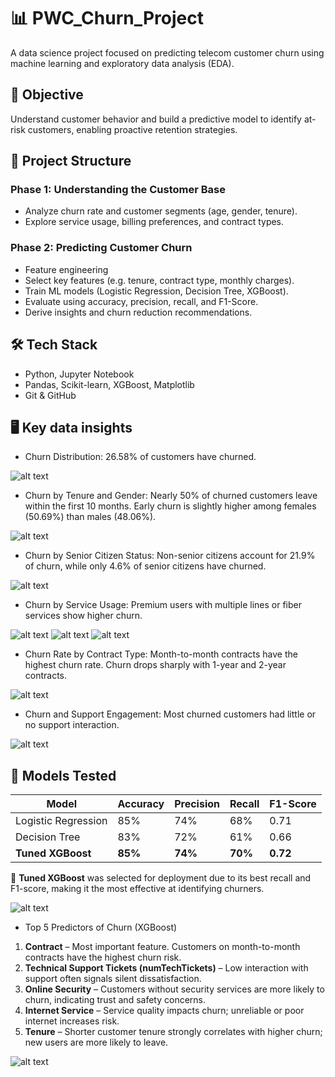# 📊 PWC_Churn_Project

A data science project focused on predicting telecom customer churn using machine learning and exploratory data analysis (EDA).

## 🎯 Objective

Understand customer behavior and build a predictive model to identify at-risk customers, enabling proactive retention strategies.

## 🧱 Project Structure

### Phase 1: Understanding the Customer Base
- Analyze churn rate and customer segments (age, gender, tenure).
- Explore service usage, billing preferences, and contract types.

### Phase 2: Predicting Customer Churn
- Feature engineering
- Select key features (e.g. tenure, contract type, monthly charges).
- Train ML models (Logistic Regression, Decision Tree, XGBoost).
- Evaluate using accuracy, precision, recall, and F1-Score.
- Derive insights and churn reduction recommendations.

## 🛠️ Tech Stack
- Python, Jupyter Notebook
- Pandas, Scikit-learn, XGBoost, Matplotlib
- Git & GitHub

## 🖥️ Key data insights

-  Churn Distribution: 26.58% of customers have churned.

![alt text](image.png)

- Churn by Tenure and Gender: Nearly 50% of churned customers leave within the first 10 months. Early churn is slightly higher among females (50.69%) than males (48.06%).

![alt text](image-4.png)

- Churn by Senior Citizen Status: Non-senior citizens account for 21.9% of churn, while only 4.6% of senior citizens have churned.

![alt text](image-5.png)

- Churn by Service Usage: Premium users with multiple lines or fiber services show higher churn.

![alt text](image-6.png)
![alt text](image-7.png)
![alt text](image-8.png)


-  Churn Rate by Contract Type: Month-to-month contracts have the highest churn rate. Churn drops sharply with 1-year and 2-year contracts.

![alt text](image-9.png)

- Churn and Support Engagement: Most churned customers had little or no support interaction.

![alt text](image-10.png)

## 🤖 Models Tested
| Model                | Accuracy | Precision | Recall | F1-Score |
|---------------------|----------|-----------|--------|----------|
| Logistic Regression | 85%      | 74%       | 68%    | 0.71     |
| Decision Tree       | 83%      | 72%       | 61%    | 0.66     |
| **Tuned XGBoost**   | **85%**  | **74%**   | **70%**| **0.72** |

📌 **Tuned XGBoost** was selected for deployment due to its best recall and F1-score, making it the most effective at identifying churners.

![alt text](image-11.png)

- Top 5 Predictors of Churn (XGBoost)
1. **Contract** – Most important feature. Customers on month-to-month contracts have the highest churn risk.
2. **Technical Support Tickets (numTechTickets)** – Low interaction with support often signals silent dissatisfaction.
3. **Online Security** – Customers without security services are more likely to churn, indicating trust and safety concerns.
4. **Internet Service** – Service quality impacts churn; unreliable or poor internet increases risk.
5. **Tenure** – Shorter customer tenure strongly correlates with higher churn; new users are more likely to leave.

![alt text](image-12.png)